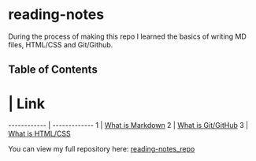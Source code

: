 # reading-notes

During the process of making this repo I learned the basics of writing MD files, HTML/CSS and Git/Github.    

## Table of Contents

# | Link
------------ | -------------
1 | [What is Markdown](reading-notes/../markdown.md) 
2 | [What is Git/GitHub](reading-notes/../git_github.md) 
3 | [What is HTML/CSS](reading-notes/../html_css.md) 


You can view my full repository here: [reading-notes_repo](https://www.github.com/reema-eilouti/reading-notes)